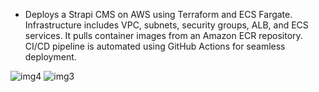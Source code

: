 -  Deploys a Strapi CMS on AWS using Terraform and ECS Fargate.
Infrastructure includes VPC, subnets, security groups, ALB, and ECS services.
It pulls container images from an Amazon ECR repository.
CI/CD pipeline is automated using GitHub Actions for seamless deployment.

![img4](img/img1.png "img4")
![img3](img/img2.png "img3")
